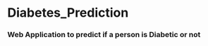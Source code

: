 <h1> Diabetes_Prediction </h1>
<h3> Web Application to predict if a person is Diabetic or not </h3>
